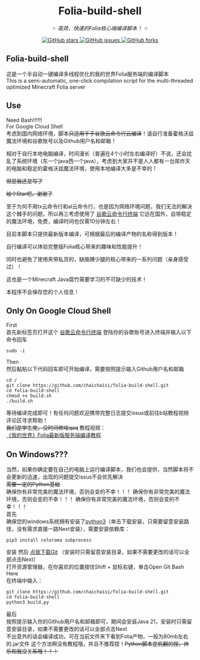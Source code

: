 
<div align="center">

# Folia-build-shell
_✨ 高效，快速的Folia核心端编译脚本！ ✨_


<a href="https://github.com/chaichaisi/folia-build-shell/stargazers">
    <img alt="GitHub stars" src="https://img.shields.io/github/stars/chaichaisi/folia-build-shell?color=%09%2300BFFF&style=flat-square">
</a>
<a href="https://github.com/chaichaisi/folia-build-shell/issues">
    <img alt="GitHub issues" src="https://img.shields.io/github/issues/chaichaisi/folia-build-shell?color=Emerald%20green&style=flat-square">
</a>
<a href="https://github.com/chaichaisi/folia-build-shell/network">
    <img alt="GitHub forks" src="https://img.shields.io/github/forks/chaichaisi/folia-build-shell?color=%2300BFFF&style=flat-square">
</a>

</div>

## Folia-build-shell  
这是一个半自动一键编译多线程优化的我的世界Folia服务端的编译脚本  
This is a semi-automatic, one-click compilation script for the multi-threaded optimized Minecraft Folia server  
## Use  
Need Bash!!!!!!  
For Google Cloud Shell  
考虑到国内网络环境，脚本~~只适用于于谷歌云命令行云编译~~！请自行准备霍格沃兹魔法环境和谷歌账号以及Github用户名和邮箱！  

相对于自行本地电脑编译，时间漫长（普遍在4个小时左右编译好）不说，还会扰乱了系统环境（东一个java西一个java），考虑到大家并不是人人都有一台屌炸天的电脑和稳定的霍格沃兹魔法环境，使用本地编译大多是不幸的！  

~~但是我还是写了~~  

~~给个Star吧，谢谢了~~  

至于为何不用tx云命令行和al云命令行，也是因为网络环境问题，我们无法的解决这个棘手的问题，所以再三考虑使用了 [谷歌云命令行终端](https://shell.cloud.google.com/?hl=zh_CN&fromcloudshell=true&show=terminal) 它远在国外，自带稳定的魔法环境，免费，编译时间也仅需10分钟左右！  

目前本脚本只提供最新版本编译，可根据最后的编译产物的名称得到版本！  

自行编译可以体验完整版Folia核心带来的趣味和性能提升！  

同时也避免了使用夹带私货的，缺胳膊少腿的核心带来的一系列问题（亲身感受过）！  

这也是一个Minecraft Java腐竹需要学习的不可缺少的技术！  

本程序不会保存您的个人信息！  

## Only On Google Cloud Shell
First  
首先新标签页打开这个 [谷歌云命令行终端](https://shell.cloud.google.com/?hl=zh_CN&fromcloudshell=true&show=terminal) 登陆你的谷歌账号进入终端并输入以下命令回车  
```
sudo -i
```
Then  
然后黏贴以下代码回车即可开始编译，需要按照提示输入Github用户名和邮箱  
```
cd /
git clone https://github.com/chaichaisi/folia-build-shell.git
cd folia-build-shell
chmod +x build.sh
./build.sh
```
等待编译完成即可！有任何问题欢迎携带完整日志提交issus或前往b站教程视频评论区寻求帮助！  
~~我们是学生党，没时间修哇qaq~~
教程视频：  
[《我的世界》Folia最新版服务端编译教程](https://www.bilibili.com/video/BV1b4sgeaEtx/?share_source=copy_web&vd_source=3f9242217329b941ef581c85067e158f)  
## On Windows???
当然，如果你确定要在自己的电脑上运行编译脚本，我们也会提供，当然脚本将不会更新的迅速，出现的问题提交issus不会优先解决  
~~需要一定的Python基础~~  
确保你有非常完美的魔法环境，否则会变的不幸！！！
确保你有非常完美的魔法环境，否则会变的不幸！！！
确保你有非常完美的魔法环境，否则会变的不幸！！！  
首先  
确保您的windows系统拥有安装了[python3](https://www.python.org/ftp/python/3.11.9/python-3.11.9-amd64.exe)（单击下载安装，只需要留意安装路径，没有需求直接一路Next安装），需要安装依赖库：  
```
pip3 install colorama subprocess
```
安装
然后  [点我下载Git](https://github.com/git-for-windows/git/releases/download/v2.46.0.windows.1/Git-2.46.0-64-bit.exe) （安装时只需留意安装目录，如果不需要更改的话可以全部点击Next）  
打开资源管理器，在你喜欢的位置按住Shift + 鼠标右键，单击Open Git Bash Here  
在终端中输入：
```
git clone https://github.com/chaichaisi/folia-build-shell.git
cd folia-build-shell
python3 build.py
```
最后  
按照提示输入你的Github用户名和邮箱即可，期间会安装Java 21，安装时只需留意安装目录，如果不需要更改的话可以全部点击Next  
不出意外的话会编译成功，可在当前文件夹下看到Folia产物，一般为80mb左右的.jar文件
这个方法啊没有教程哦，并且不推荐捏！~~Python脚本是机翻的捏，炸乐和我没关系哦！！！~~
